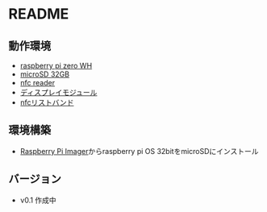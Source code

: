 # README

## 動作環境
- [raspberry pi zero WH](https://www.amazon.co.jp/gp/product/B07BHMRTTY/ref=ppx_yo_dt_b_asin_title_o01_s00?ie=UTF8&psc=1)
- [microSD 32GB](https://www.amazon.co.jp/gp/product/B07P192KFQ/ref=ppx_yo_dt_b_asin_title_o00_s00?ie=UTF8&psc=1)
- [nfc reader](https://www.amazon.co.jp/gp/product/B08B7SQSH2/ref=ppx_yo_dt_b_asin_title_o02_s00?ie=UTF8&psc=1)
- [ディスプレイモジュール](https://www.amazon.co.jp/gp/product/B07WTMXRTQ/ref=ppx_yo_dt_b_asin_title_o00_s00?ie=UTF8&psc=1)
- [nfcリストバンド](https://www.amazon.co.jp/gp/product/B07CSS2DX5/ref=ppx_yo_dt_b_asin_title_o00_s00?ie=UTF8&psc=1)

## 環境構築
- [Raspberry Pi Imager](https://www.raspberrypi.com/software/#_pt_link=https://www*_*google*_*com_s_tW18TgjVj8cTrQDz8ot3gA.0.0Aa/Vo/BDMl8EtgOtmMnUA.1658551079145.4.1_s_1f5448ba.VAeM2GzdYqACtcvjgB-jWw.1My0XMyK7Yo9itSTyRtH7A.3.1.1658551079173)からraspberry pi OS 32bitをmicroSDにインストール

## バージョン
- v0.1 作成中
